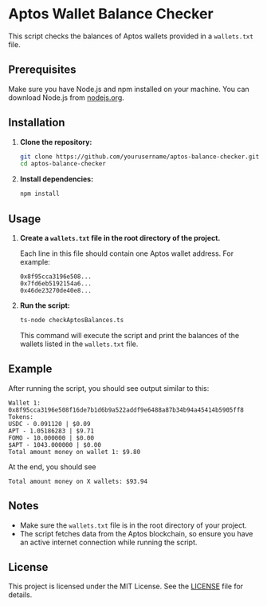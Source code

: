 # Aptos Wallet Balance Checker

This script checks the balances of Aptos wallets provided in a `wallets.txt` file. 

## Prerequisites

Make sure you have Node.js and npm installed on your machine. You can download Node.js from [nodejs.org](https://nodejs.org/).

## Installation

1. **Clone the repository:**

   ```sh
   git clone https://github.com/yourusername/aptos-balance-checker.git
   cd aptos-balance-checker
   ```

2. **Install dependencies:**

   ```sh
   npm install
   ```

## Usage

1. **Create a `wallets.txt` file in the root directory of the project.**

   Each line in this file should contain one Aptos wallet address. For example:

   ```
   0x8f95cca3196e508...
   0x7fd6eb5192154a6...
   0x46de23270de40e8...
   ```

2. **Run the script:**

   ```sh
   ts-node checkAptosBalances.ts
   ```

   This command will execute the script and print the balances of the wallets listed in the `wallets.txt` file.

## Example

After running the script, you should see output similar to this:

```
Wallet 1: 0x8f95cca3196e508f16de7b1d6b9a522addf9e6488a87b34b94a45414b5905ff8
Tokens:
USDC - 0.091120 | $0.09
APT - 1.05186283 | $9.71
FOMO - 10.000000 | $0.00
$APT - 1043.000000 | $0.00
Total amount money on wallet 1: $9.80
```

At the end, you should see

```
Total amount money on X wallets: $93.94
```


## Notes

- Make sure the `wallets.txt` file is in the root directory of your project.
- The script fetches data from the Aptos blockchain, so ensure you have an active internet connection while running the script.

## License

This project is licensed under the MIT License. See the [LICENSE](LICENSE) file for details.


